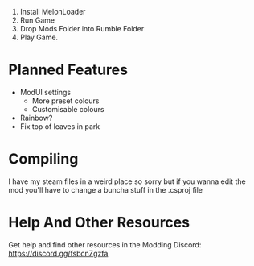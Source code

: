 1. Install MelonLoader
2. Run Game
3. Drop Mods Folder into Rumble Folder
4. Play Game.

# Planned Features
* ModUI settings
    * More preset colours
    * Customisable colours
* Rainbow?
* Fix top of leaves in park

# Compiling
I have my steam files in a weird place so sorry but if you wanna edit the mod you'll have to change a buncha stuff in the .csproj file

# Help And Other Resources
Get help and find other resources in the Modding Discord:
https://discord.gg/fsbcnZgzfa
